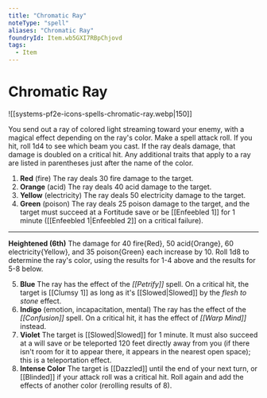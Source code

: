 ```yaml
---
title: "Chromatic Ray"
noteType: "spell"
aliases: "Chromatic Ray"
foundryId: Item.wb5GXI7RBpChjovd
tags:
  - Item
---
```


# Chromatic Ray
![[systems-pf2e-icons-spells-chromatic-ray.webp|150]]

You send out a ray of colored light streaming toward your enemy, with a magical effect depending on the ray's color. Make a spell attack roll. If you hit, roll 1d4 to see which beam you cast. If the ray deals damage, that damage is doubled on a critical hit. Any additional traits that apply to a ray are listed in parentheses just after the name of the color.

1.  **Red** (fire) The ray deals 30 fire damage to the target.
2.  **Orange** (acid) The ray deals 40 acid damage to the target.
3.  **Yellow** (electricity) The ray deals 50 electricity damage to the target.
4.  **Green** (poison) The ray deals 25 poison damage to the target, and the target must succeed at a Fortitude save or be [[Enfeebled 1]] for 1 minute ([[Enfeebled 1|Enfeebled 2]] on a critical failure).

* * *

**Heightened (6th)** The damage for 40 fire{Red}, 50 acid{Orange}, 60 electricity{Yellow}, and 35 poison{Green} each increase by 10. Roll 1d8 to determine the ray's color, using the results for 1-4 above and the results for 5-8 below.

5.  **Blue** The ray has the effect of the _[[Petrify]]_ spell. On a critical hit, the target is [[Clumsy 1]] as long as it's [[Slowed|Slowed]] by the _flesh to stone_ effect.
6.  **Indigo** (emotion, incapacitation, mental) The ray has the effect of the _[[Confusion]]_ spell. On a critical hit, it has the effect of _[[Warp Mind]]_ instead.
7.  **Violet** The target is [[Slowed|Slowed]] for 1 minute. It must also succeed at a will save or be teleported 120 feet directly away from you (if there isn't room for it to appear there, it appears in the nearest open space); this is a teleportation effect.
8.  **Intense Color** The target is [[Dazzled]] until the end of your next turn, or [[Blinded]] if your attack roll was a critical hit. Roll again and add the effects of another color (rerolling results of 8).
